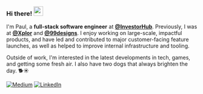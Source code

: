 ### Hi there! <img src="https://emojis.slackmojis.com/emojis/images/1536351075/4594/blob-wave.gif" width="25"/>

I'm Paul, a **full-stack software engineer** at [**@InvestorHub**](https://github.com/FreshXYZ). Previously, I was at [**@Xplor**](https://github.com/xplor) and [**@99designs**](https://github.com/99designs). I enjoy working on large-scale, impactful products, and have led and contributed to major customer-facing feature launches, as well as helped to improve internal infrastructure and tooling.

Outside of work, I'm interested in the latest developments in tech, games, and getting some fresh air. I also have two dogs that always brighten the day. 🐕☀️

[<img alt="Medium" src="https://img.shields.io/badge/Medium-%23000000.svg?&style=for-the-badge&logo=Medium&logoColor=white" />](https://medium.com/@ispaulle)
[<img alt="LinkedIn" src="https://img.shields.io/badge/LinkedIn-%230E76A8.svg?&style=for-the-badge&logo=LinkedIn&logoColor=white" />](https://linkedin.com/in/plle)


<!--- [<img alt="X" src="https://img.shields.io/badge/Twitter-1DA1F2?style=for-the-badge&logo=twitter&logoColor=white" />](https://x.com/ispaulle) -->
